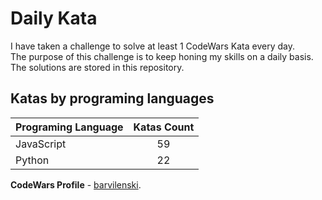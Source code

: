 # Daily Kata

I have taken a challenge to solve at least 1 CodeWars Kata every day.  
The purpose of this challenge is to keep honing my skills on a daily basis.  
The solutions are stored in this repository.

## Katas by programing languages

| Programing Language | Katas Count |
| ------------------- | :---------: |
| JavaScript          |          59 |
| Python              |          22 |


**CodeWars Profile** - [barvilenski](https://www.codewars.com/users/vbarv24).
